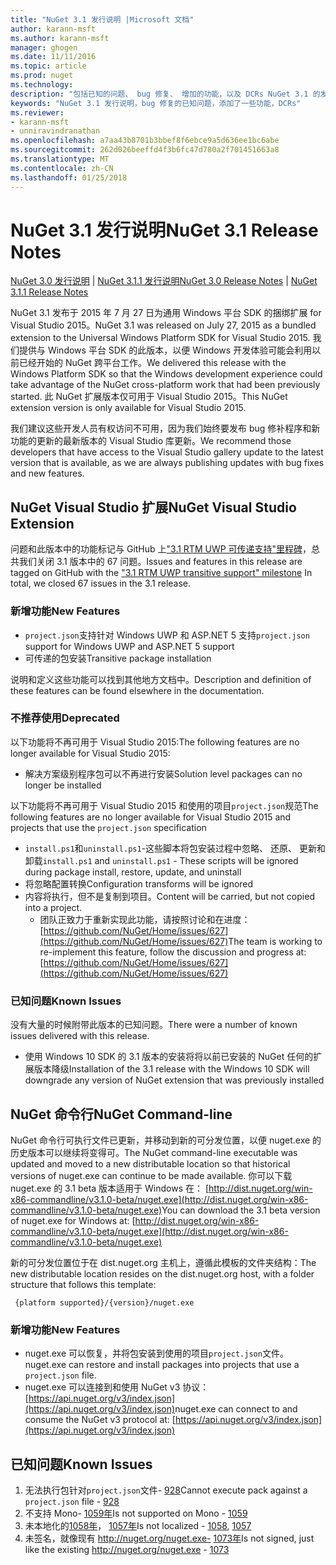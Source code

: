 ```yaml
---
title: "NuGet 3.1 发行说明 |Microsoft 文档"
author: karann-msft
ms.author: karann-msft
manager: ghogen
ms.date: 11/11/2016
ms.topic: article
ms.prod: nuget
ms.technology: 
description: "包括已知的问题、 bug 修复、 增加的功能，以及 DCRs NuGet 3.1 的发行说明。"
keywords: "NuGet 3.1 发行说明，bug 修复的已知问题，添加了一些功能，DCRs"
ms.reviewer:
- karann-msft
- unniravindranathan
ms.openlocfilehash: a7aa43b8701b3bbef8f6ebce9a5d636ee1bc6abe
ms.sourcegitcommit: 262d026beeffd4f3b6fc47d780a2f701451663a8
ms.translationtype: MT
ms.contentlocale: zh-CN
ms.lasthandoff: 01/25/2018
---
```

# <a name="nuget-31-release-notes"></a><span data-ttu-id="a2c50-104">NuGet 3.1 发行说明</span><span class="sxs-lookup"><span data-stu-id="a2c50-104">NuGet 3.1 Release Notes</span></span>

<span data-ttu-id="a2c50-105">[NuGet 3.0 发行说明](../release-notes/nuget-3.0.0.md) | [NuGet 3.1.1 发行说明](../release-notes/nuget-3.1.1.md)</span><span class="sxs-lookup"><span data-stu-id="a2c50-105">[NuGet 3.0 Release Notes](../release-notes/nuget-3.0.0.md) | [NuGet 3.1.1 Release Notes](../release-notes/nuget-3.1.1.md)</span></span>

<span data-ttu-id="a2c50-106">NuGet 3.1 发布于 2015 年 7 月 27 日为通用 Windows 平台 SDK 的捆绑扩展 for Visual Studio 2015。</span><span class="sxs-lookup"><span data-stu-id="a2c50-106">NuGet 3.1 was released on July 27, 2015 as a bundled extension to the Universal Windows Platform SDK for Visual Studio 2015.</span></span> <span data-ttu-id="a2c50-107">我们提供与 Windows 平台 SDK 的此版本，以便 Windows 开发体验可能会利用以前已经开始的 NuGet 跨平台工作。</span><span class="sxs-lookup"><span data-stu-id="a2c50-107">We delivered this release with the Windows Platform SDK so that the Windows development experience could take advantage of the NuGet cross-platform work that had been previously started.</span></span> <span data-ttu-id="a2c50-108">此 NuGet 扩展版本仅可用于 Visual Studio 2015。</span><span class="sxs-lookup"><span data-stu-id="a2c50-108">This NuGet extension version is only available for Visual Studio 2015.</span></span>

<span data-ttu-id="a2c50-109">我们建议这些开发人员有权访问不可用，因为我们始终要发布 bug 修补程序和新功能的更新的最新版本的 Visual Studio 库更新。</span><span class="sxs-lookup"><span data-stu-id="a2c50-109">We recommend those developers that have access to the Visual Studio gallery update to the latest version that is available, as we are always publishing updates with bug fixes and new features.</span></span>

## <a name="nuget-visual-studio-extension"></a><span data-ttu-id="a2c50-110">NuGet Visual Studio 扩展</span><span class="sxs-lookup"><span data-stu-id="a2c50-110">NuGet Visual Studio Extension</span></span>

<span data-ttu-id="a2c50-111">问题和此版本中的功能标记与 GitHub 上["3.1 RTM UWP 可传递支持"里程碑](https://github.com/NuGet/Home/issues?utf8=%E2%9C%93&q=is%3Aclosed+milestone%3A%223.1+RTM+UWP+transitive+support%22+)，总共我们关闭 3.1 版本中的 67 问题。</span><span class="sxs-lookup"><span data-stu-id="a2c50-111">Issues and features in this release are tagged on GitHub with the ["3.1 RTM UWP transitive support" milestone](https://github.com/NuGet/Home/issues?utf8=%E2%9C%93&q=is%3Aclosed+milestone%3A%223.1+RTM+UWP+transitive+support%22+)  In total, we closed 67 issues in the 3.1 release.</span></span>

### <a name="new-features"></a><span data-ttu-id="a2c50-112">新增功能</span><span class="sxs-lookup"><span data-stu-id="a2c50-112">New Features</span></span>

* <span data-ttu-id="a2c50-113">`project.json`支持针对 Windows UWP 和 ASP.NET 5 支持</span><span class="sxs-lookup"><span data-stu-id="a2c50-113">`project.json` support for Windows UWP and ASP.NET 5 support</span></span>
* <span data-ttu-id="a2c50-114">可传递的包安装</span><span class="sxs-lookup"><span data-stu-id="a2c50-114">Transitive package installation</span></span>

<span data-ttu-id="a2c50-115">说明和定义这些功能可以找到其他地方文档中。</span><span class="sxs-lookup"><span data-stu-id="a2c50-115">Description and definition of these features can be found elsewhere in the documentation.</span></span>

### <a name="deprecated"></a><span data-ttu-id="a2c50-116">不推荐使用</span><span class="sxs-lookup"><span data-stu-id="a2c50-116">Deprecated</span></span>

<span data-ttu-id="a2c50-117">以下功能将不再可用于 Visual Studio 2015:</span><span class="sxs-lookup"><span data-stu-id="a2c50-117">The following features are no longer available for Visual Studio 2015:</span></span>

* <span data-ttu-id="a2c50-118">解决方案级别程序包可以不再进行安装</span><span class="sxs-lookup"><span data-stu-id="a2c50-118">Solution level packages can no longer be installed</span></span>

<span data-ttu-id="a2c50-119">以下功能将不再可用于 Visual Studio 2015 和使用的项目`project.json`规范</span><span class="sxs-lookup"><span data-stu-id="a2c50-119">The following features are no longer available for Visual Studio 2015 and projects that use the `project.json` specification</span></span>

* <span data-ttu-id="a2c50-120">`install.ps1`和`uninstall.ps1`-这些脚本将包安装过程中忽略、 还原、 更新和卸载</span><span class="sxs-lookup"><span data-stu-id="a2c50-120">`install.ps1` and `uninstall.ps1` - These scripts will be ignored during package install, restore, update, and uninstall</span></span>
* <span data-ttu-id="a2c50-121">将忽略配置转换</span><span class="sxs-lookup"><span data-stu-id="a2c50-121">Configuration transforms will be ignored</span></span>
* <span data-ttu-id="a2c50-122">内容将执行，但不是复制到项目。</span><span class="sxs-lookup"><span data-stu-id="a2c50-122">Content will be carried, but not copied into a project.</span></span>
    * <span data-ttu-id="a2c50-123">团队正致力于重新实现此功能，请按照讨论和在进度： [https://github.com/NuGet/Home/issues/627](https://github.com/NuGet/Home/issues/627)</span><span class="sxs-lookup"><span data-stu-id="a2c50-123">The team is working to re-implement this feature, follow the discussion and progress at: [https://github.com/NuGet/Home/issues/627](https://github.com/NuGet/Home/issues/627)</span></span>


### <a name="known-issues"></a><span data-ttu-id="a2c50-124">已知问题</span><span class="sxs-lookup"><span data-stu-id="a2c50-124">Known Issues</span></span>

<span data-ttu-id="a2c50-125">没有大量的时候附带此版本的已知问题。</span><span class="sxs-lookup"><span data-stu-id="a2c50-125">There were a number of known issues delivered with this release.</span></span>

* <span data-ttu-id="a2c50-126">使用 Windows 10 SDK 的 3.1 版本的安装将将以前已安装的 NuGet 任何的扩展版本降级</span><span class="sxs-lookup"><span data-stu-id="a2c50-126">Installation of the 3.1 release with the Windows 10 SDK will downgrade any version of NuGet extension that was previously installed</span></span>

## <a name="nuget-command-line"></a><span data-ttu-id="a2c50-127">NuGet 命令行</span><span class="sxs-lookup"><span data-stu-id="a2c50-127">NuGet Command-line</span></span>

<span data-ttu-id="a2c50-128">NuGet 命令行可执行文件已更新，并移动到新的可分发位置，以便 nuget.exe 的历史版本可以继续将变得可。</span><span class="sxs-lookup"><span data-stu-id="a2c50-128">The NuGet command-line executable was updated and moved to a new distributable location so that historical versions of nuget.exe can continue to be made available.</span></span>  <span data-ttu-id="a2c50-129">你可以下载 nuget.exe 的 3.1 beta 版本适用于 Windows 在： [http://dist.nuget.org/win-x86-commandline/v3.1.0-beta/nuget.exe](http://dist.nuget.org/win-x86-commandline/v3.1.0-beta/nuget.exe)</span><span class="sxs-lookup"><span data-stu-id="a2c50-129">You can download the 3.1 beta version of nuget.exe for Windows at: [http://dist.nuget.org/win-x86-commandline/v3.1.0-beta/nuget.exe](http://dist.nuget.org/win-x86-commandline/v3.1.0-beta/nuget.exe)</span></span>

<span data-ttu-id="a2c50-130">新的可分发位置位于在 dist.nuget.org 主机上，遵循此模板的文件夹结构：</span><span class="sxs-lookup"><span data-stu-id="a2c50-130">The new distributable location resides on the dist.nuget.org host, with a folder structure that follows this template:</span></span>

     {platform supported}/{version}/nuget.exe

### <a name="new-features"></a><span data-ttu-id="a2c50-131">新增功能</span><span class="sxs-lookup"><span data-stu-id="a2c50-131">New Features</span></span>

* <span data-ttu-id="a2c50-132">nuget.exe 可以恢复，并将包安装到使用的项目`project.json`文件。</span><span class="sxs-lookup"><span data-stu-id="a2c50-132">nuget.exe can restore and install packages into projects that use a `project.json` file.</span></span>
* <span data-ttu-id="a2c50-133">nuget.exe 可以连接到和使用 NuGet v3 协议： [https://api.nuget.org/v3/index.json](https://api.nuget.org/v3/index.json)</span><span class="sxs-lookup"><span data-stu-id="a2c50-133">nuget.exe can connect to and consume the NuGet v3 protocol at: [https://api.nuget.org/v3/index.json](https://api.nuget.org/v3/index.json)</span></span>

## <a name="known-issues"></a><span data-ttu-id="a2c50-134">已知问题</span><span class="sxs-lookup"><span data-stu-id="a2c50-134">Known Issues</span></span> ##

1.    <span data-ttu-id="a2c50-135">无法执行包针对`project.json`文件- [928](https://github.com/NuGet/Home/issues/928)</span><span class="sxs-lookup"><span data-stu-id="a2c50-135">Cannot execute pack against a `project.json` file - [928](https://github.com/NuGet/Home/issues/928)</span></span>
2.    <span data-ttu-id="a2c50-136">不支持 Mono- [1059年](https://github.com/NuGet/Home/issues/1059)</span><span class="sxs-lookup"><span data-stu-id="a2c50-136">Is not supported on Mono - [1059](https://github.com/NuGet/Home/issues/1059)</span></span>
3.    <span data-ttu-id="a2c50-137">未本地化的[1058年](https://github.com/NuGet/Home/issues/1058)， [1057年](https://github.com/NuGet/Home/issues/1057)</span><span class="sxs-lookup"><span data-stu-id="a2c50-137">Is not localized - [1058](https://github.com/NuGet/Home/issues/1058),   [1057](https://github.com/NuGet/Home/issues/1057)</span></span>
4.    <span data-ttu-id="a2c50-138">未签名，就像现有 http://nuget.org/nuget.exe- [1073年](https://github.com/NuGet/Home/issues/1073)</span><span class="sxs-lookup"><span data-stu-id="a2c50-138">Is not signed, just like the existing http://nuget.org/nuget.exe - [1073](https://github.com/NuGet/Home/issues/1073)</span></span>
